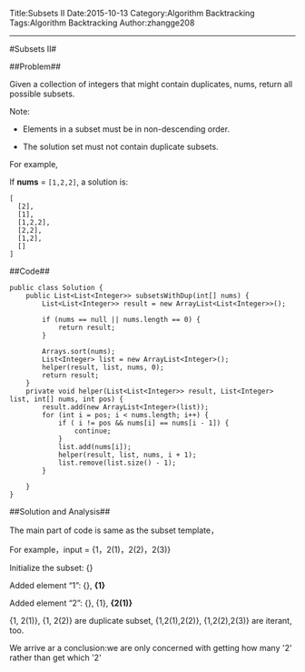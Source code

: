 Title:Subsets II
Date:2015-10-13
Category:Algorithm Backtracking
Tags:Algorithm Backtracking
Author:zhangge208

---

#Subsets II# 

##Problem##

Given a collection of integers that might contain duplicates, nums, return all possible subsets.

Note:
- Elements in a subset must be in non-descending order.

- The solution set must not contain duplicate subsets.

For example,

If **nums** = `[1,2,2]`, a solution is:

	[
	  [2],
	  [1],
	  [1,2,2],
	  [2,2],
	  [1,2],
	  []
	]
##Code##
	
	public class Solution {
	    public List<List<Integer>> subsetsWithDup(int[] nums) {
	        List<List<Integer>> result = new ArrayList<List<Integer>>();
	        
	        if (nums == null || nums.length == 0) {
	            return result;
	        }
	        
	        Arrays.sort(nums);
	        List<Integer> list = new ArrayList<Integer>();
	        helper(result, list, nums, 0);
	        return result;
	    }
	    private void helper(List<List<Integer>> result, List<Integer> list, int[] nums, int pos) {
	        result.add(new ArrayList<Integer>(list));
	        for (int i = pos; i < nums.length; i++) {
	            if ( i != pos && nums[i] == nums[i - 1]) {
	                continue;
	            }
	            list.add(nums[i]);
	            helper(result, list, nums, i + 1);
	            list.remove(list.size() - 1);
	        }
	
	    }
	}

##Solution and Analysis##

The main part of code is same as the subset template，


For example，input = {1，2(1)，2(2)，2(3)}

Initialize the subset: {}

Added element “1”: {}, **{1}** 

Added element “2”: {}, {1}, **{2(1)}**

{1, 2(1)}, {1, 2(2)} are duplicate subset, {1,2(1),2(2)}, {1,2(2),2(3)} are iterant, too. 

We arrive ar a conclusion:we are only concerned with getting how many '2' rather than get which '2'  


